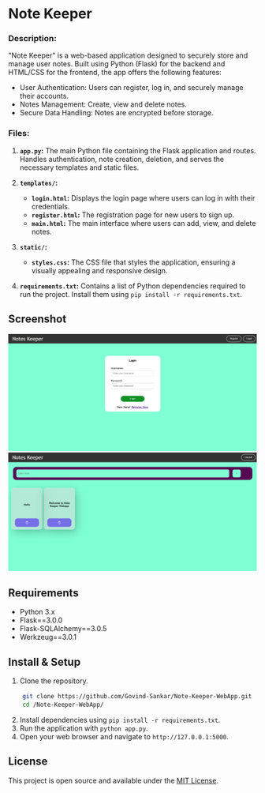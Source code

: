 # Note Keeper

### Description:
"Note Keeper" is a web-based application designed to securely store and manage user notes. Built using Python (Flask) for the backend and HTML/CSS for the frontend, the app offers the following features:

- User Authentication: Users can register, log in, and securely manage their accounts.
- Notes Management: Create, view and delete notes.
- Secure Data Handling: Notes are encrypted before storage.

### Files:
1. **`app.py`:**
   The main Python file containing the Flask application and routes. Handles authentication, note creation, deletion, and serves the necessary templates and static files.

2. **`templates/`:**
   - **`login.html`:** Displays the login page where users can log in with their credentials.
   - **`register.html`:** The registration page for new users to sign up.
   - **`main.html`:** The main interface where users can add, view, and delete notes.

3. **`static/`:**
   - **`styles.css`:** The CSS file that styles the application, ensuring a visually appealing and responsive design.

4. **`requirements.txt`:**
   Contains a list of Python dependencies required to run the project. Install them using `pip install -r requirements.txt`.

## Screenshot
![Screenshot of Login Page](login.png)
![Screenshot of Main Page](image.png)

## Requirements
- Python 3.x
- Flask==3.0.0
- Flask-SQLAlchemy==3.0.5
- Werkzeug==3.0.1


## Install & Setup
1. Clone the repository.
```bash
    git clone https://github.com/Govind-Sankar/Note-Keeper-WebApp.git
    cd /Note-Keeper-WebApp/
```
2. Install dependencies using `pip install -r requirements.txt`.
3. Run the application with `python app.py`.
4. Open your web browser and navigate to `http://127.0.0.1:5000`.

## License
This project is open source and available under the [MIT License](https://opensource.org/licenses/MIT).